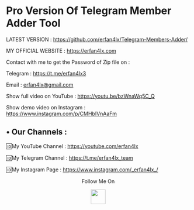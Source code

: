 # Pro Version Of Telegram Member Adder Tool
LATEST VERSION : https://github.com/erfan4lx/Telegram-Members-Adder/

 MY OFFICIAL WEBSITE : https://erfan4lx.com

Contact with me to get the Password of Zip file on :

 Telegram : https://t.me/erfan4lx3
 
 Email : erfan4lx@gmail.com
 
 
Show full video on YouTube : https://youtu.be/bzWnaWq5C_Q

Show demo video on Instagram : https://www.instagram.com/p/CMHbIVnAaFm


## • Our Channels : 

🆔My YouTube Channel : https://youtube.com/erfan4lx

🆔My Telegram Channel : https://t.me/erfan4lx_team

🆔My Instagram Page : https://www.instagram.com/_erfan4lx_/

<p align="center">
  Follow Me On
</p>
<p align="center">
  <a href="https://www.youtube.com/c/erfan4lx?sub_confirmation=1">
    <img src="https://www.iconsdb.com/icons/preview/black/youtube-4-xxl.png" width="40" height="40">
  </a>
</p>
